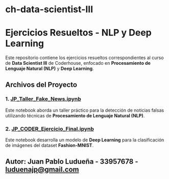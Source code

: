 # ch-data-scientist-III

# Ejercicios Resueltos - NLP y Deep Learning

Este repositorio contiene los ejercicios resueltos correspondientes al curso de **Data Scientist III** de Coderhouse, enfocado en **Procesamiento de Lenguaje Natural (NLP)** y **Deep Learning**.

## Archivos del Proyecto

### 1. [JP_Taller_Fake_News.ipynb](jpl_tp_nlp_fake_news.ipynb)
Este notebook aborda un taller práctico para la detección de noticias falsas utilizando técnicas de **Procesamiento de Lenguaje Natural (NLP)**. 

### 2. [JP_CODER_Ejercicio_Final.ipynb](jpl_tp_procesamiento_imagenes.ipynb)
Este notebook desarrolla un modelo de **Deep Learning** para la clasificación de imágenes del dataset **Fashion-MNIST**. 

## Autor: Juan Pablo Ludueña - 33957678 - luduenajp@gmail.com
